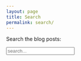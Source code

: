 ```yaml
---
layout: page
title: Search
permalink: search/
---
```

<p>Search the blog posts:</p>    

<!-- Html Elements for Search -->
<div id="search-container">
<input type="text" id="search-input" placeholder="search...">
<ul id="results-container"></ul>
</div>

<!-- Script pointing to jekyll-search.js -->
<script src="{{ site.url }}/bower_components/simple-jekyll-search/dest/jekyll-search.js" type="text/javascript"></script>